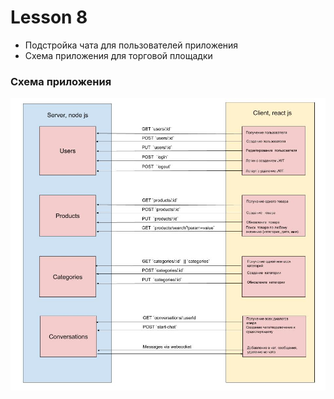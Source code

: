 # Lesson 8

- Подстройка чата для пользователей приложения
- Схема приложения для торговой площадки


### Схема приложения
<img src="./images/REST-scheme.jpg" />